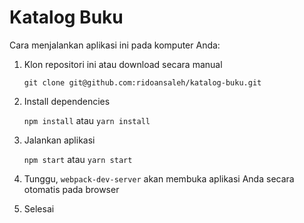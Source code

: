 # Katalog Buku

Cara menjalankan aplikasi ini pada komputer Anda:

1. Klon repositori ini atau download secara manual

   `git clone git@github.com:ridoansaleh/katalog-buku.git`

2. Install dependencies

   `npm install` atau `yarn install`

3. Jalankan aplikasi

   `npm start` atau `yarn start`

4. Tunggu, `webpack-dev-server` akan membuka aplikasi Anda secara otomatis pada browser

5. Selesai
